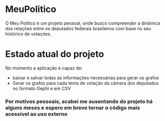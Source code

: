 # MeuPolitico
O Meu Político é um projeto pessoal, onde busco compreender a dinâmica dos relações entre os deputados federais brasileiros com base no seu histórico de votações. 

# Estado atual do projeto
No momento a aplicação é capaz de:
* baixar e salvar todas as informações necessárias para gerar os grafos 
* Gerar os grafos para cada tema de votação da câmara dos deputados no formato Gephi e em CSV

### Por motivos pessoais, acabei me ausentando do projeto há alguns meses e espero em breve tornar o código mais acessível ao uso externo

